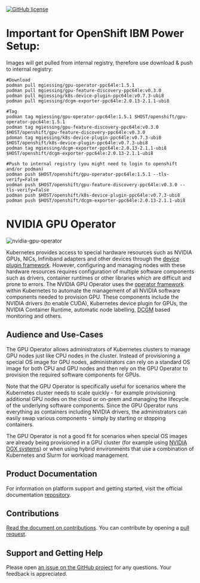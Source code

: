 [![GitHub license](https://img.shields.io/github/license/NVIDIA/gpu-operator?style=flat-square)](https://raw.githubusercontent.com/NVIDIA/gpu-operator/master/LICENSE)

# Important for OpenShift IBM Power Setup:
Images will get pulled from internal registry, therefore use download & push to internal registry:

```
#Download
podman pull mgiessing/gpu-operator-ppc64le:1.5.1
podman pull mgiessing/gpu-feature-discovery-ppc64le:v0.3.0
podman pull mgiessing/k8s-device-plugin-ppc64le:v0.7.3-ubi8
podman pull mgiessing/dcgm-exporter-ppc64le:2.0.13-2.1.1-ubi8

#Tag
podman tag mgiessing/gpu-operator-ppc64le:1.5.1 $HOST/openshift/gpu-operator-ppc64le:1.5.1 
podman tag mgiessing/gpu-feature-discovery-ppc64le:v0.3.0 $HOST/openshift/gpu-feature-discovery-ppc64le:v0.3.0
pdoman tag mgiessing/k8s-device-plugin-ppc64le:v0.7.3-ubi8 $HOST/openshift/k8s-device-plugin-ppc64le:v0.7.3-ubi8
podman tag mgiessing/dcgm-exporter-ppc64le:2.0.13-2.1.1-ubi8 $HOST/openshift/dcgm-exporter-ppc64le:2.0.13-2.1.1-ubi8

#Push to internal registry (you might need to login to openshift and/or podman)
podman push $HOST/openshift/gpu-operator-ppc64le:1.5.1 --tls-verify=False
podman push $HOST/openshift/gpu-feature-discovery-ppc64le:v0.3.0 --tls-verify=False
podman push $HOST/openshift/k8s-device-plugin-ppc64le:v0.7.3-ubi8
podman push $HOST/openshift/dcgm-exporter-ppc64le:2.0.13-2.1.1-ubi8
```

# NVIDIA GPU Operator

![nvidia-gpu-operator](https://www.nvidia.com/content/dam/en-zz/Solutions/Data-Center/egx/nvidia-egx-platform-gold-image-full-2c50-d@2x.jpg)

Kubernetes provides access to special hardware resources such as NVIDIA GPUs, NICs, Infiniband adapters and other devices through the [device plugin framework](https://kubernetes.io/docs/concepts/extend-kubernetes/compute-storage-net/device-plugins/). However, configuring and managing nodes with these hardware resources requires configuration of multiple software components such as drivers, container runtimes or other libraries which  are difficult and prone to errors.
The NVIDIA GPU Operator uses the [operator framework](https://coreos.com/blog/introducing-operator-framework) within Kubernetes to automate the management of all NVIDIA software components needed to provision GPU. These components include the NVIDIA drivers (to enable CUDA), Kubernetes device plugin for GPUs, the NVIDIA Container Runtime, automatic node labelling, [DCGM](https://developer.nvidia.com/dcgm) based monitoring and others.

## Audience and Use-Cases
The GPU Operator allows administrators of Kubernetes clusters to manage GPU nodes just like CPU nodes in the cluster. Instead of provisioning a special OS image for GPU nodes, administrators can rely on a standard OS image for both CPU and GPU nodes and then rely on the GPU Operator to provision the required software components for GPUs.

Note that the GPU Operator is specifically useful for scenarios where the Kubernetes cluster needs to scale quickly - for example provisioning additional GPU nodes on the cloud or on-prem and managing the lifecycle of the underlying software components. Since the GPU Operator runs everything as containers including NVIDIA drivers, the administrators can easily swap various components - simply by starting or stopping containers.

The GPU Operator is not a good fit for scenarios when special OS images are already being provisioned in a GPU cluster (for example using [NVIDIA DGX systems](https://www.nvidia.com/en-us/data-center/dgx-systems/)) or when using hybrid environments that use a combination of Kubernetes and Slurm for workload management.


## Product Documentation
For information on platform support and getting started, visit the official documentation [repository](https://docs.nvidia.com/datacenter/cloud-native/gpu-operator/overview.html). 

## Contributions
[Read the document on contributions](https://github.com/NVIDIA/gpu-operator/blob/master/CONTRIBUTING.md). You can contribute by opening a [pull request](https://help.github.com/en/articles/about-pull-requests).

## Support and Getting Help
Please open [an issue on the GitHub project](https://github.com/NVIDIA/gpu-operator/issues/new) for any questions. Your feedback is appreciated.
